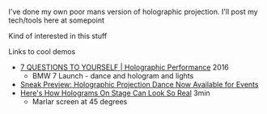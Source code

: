 
I've done my own poor mans version of holographic projection.
I'll post my tech/tools here at somepoint


Kind of interested in this stuff

Links to cool demos
* [7 QUESTIONS TO YOURSELF | Holographic Performance](https://www.youtube.com/watch?v=jIXp-DnWmMY) 2016
    * BMW 7 Launch - dance and hologram and lights
* [Sneak Preview: Holographic Projection Dance Now Available for Events](https://www.youtube.com/watch?v=8s3Ugk_ybrM)
* [Here's How Holograms On Stage Can Look So Real](https://www.youtube.com/watch?v=IuNj_rqx04o) 3min
    * Marlar screen at 45 degrees

